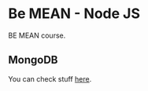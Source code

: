 # Be MEAN - Node JS

BE MEAN course.

## MongoDB

You can check stuff [here](https://gist.github.com/nncl/f81f8f8b38349041c620).